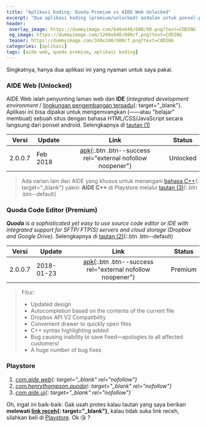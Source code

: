 ```yaml
---
title: "Aplikasi Koding: Quoda Premium vs AIDE Web Unlocked"
excerpt: "Dua aplikasi koding (premium/unlocked) andalan untuk ponsel-ponsel Android nih gais!"
header:
 overlay_image: https://dummyimage.com/640x640/600/00.png?text=CODING
 og_image: https://dummyimage.com/1200x640/600/f.png?text=CODING
 teaser: https://dummyimage.com/340x340/600/f.png?text=CODING
categories: [aplikasi]
tags: [aide web, quoda premium, aplikasi koding]
---
```

Singkatnya, hanya dua aplikasi ini yang nyaman untuk saya pakai.

### AIDE Web (Unlocked)

AIDE Web ialah penyunting laman web dan **IDE** (_integrated development environment_ / [lingkungan pengembangan terpadu](https://id.wikipedia.org/wiki/Lingkungan_pengembangan_terpadu){: target="_blank"}. Aplikasi ini bisa dipakai untuk mengemvangkan (——atau "belajar" membuat) sebuah situs dengan bahasa HTML/CSS/JavaScript secara langsung dari ponsel android. Selengkapnya di [tautan (1)](#playstore)

|Versi|Update|Link|Status|
|---|---|:---:|---|
| 2.0.0.7|Feb 2018|[apk](http://dl.knoacc.org/8z){:.btn .btn--success rel="external nofollow noopener"}|Unlocked|

> Ada varian lain dari AIDE yang khusus untuk menangani [bahasa C++](https://id.wikipedia.org/wiki/C%2B%2B){: target="_blank"} yakni: **AIDE C++** di Playstore melalui [tautan (3)](#playstore){:.btn .btn--default}

### Quoda Code Editor (Premium)

_**Quoda** is a sophisticated yet easy to use source code editor or IDE with integrated support for SFTP/ FTP(S) servers and cloud storage (Dropbox and Google Drive)_. Selengkapnya di [tautan (2)](#playstore){:.btn .btn--default}

|Versi|Update|Link|Status|
|---|---|:---:|---|
| 2.0.0.7|2018-01-23|[apk](http://dl.knoacc.org/8y){:.btn .btn--success rel="external nofollow noopener"}|Premium|

> Fitur:
> - Updated design
> - Autocompletion based on the contents of the current file
> - Dropbox API V2 Compatibility
> - Convenient drawer to quickly open files
> - C++ syntax highlighting added
> - Bug causing inability to save fixed—apologies to all affected customers!
> - A huge number of bug fixes

### Playstore

1. *[com.aide.web](https://play.google.com/store/apps/details?id=com.aide.web){: target="_blank" rel="nofollow"}*
2. *[com.henrythompson.quoda](https://play.google.com/store/apps/details?id=com.henrythompson.quoda){: target="_blank" rel="nofollow"}*
3. *[com.aide.ui](https://play.google.com/store/apps/details?id=com.aide.ui){: target="_blank" rel="nofollow"}*

Oh, ingat ini baik-baik: Gak usah protes kalau tautan yang saya berikan **melewati [link receh](https://www.knoacc.org/2014/06/pemendek-url-domain-sendiri-dibayar-dolar.html){: target="_blank"}**, kalau tidak suka link receh, silahkan beli di [Playstore](#playstore). Ok 😘 ?
